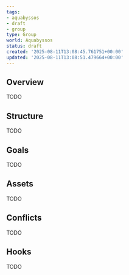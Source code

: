 ```yaml
---
tags:
- aquabyssos
- draft
- group
type: Group
world: Aquabyssos
status: draft
created: '2025-08-11T13:08:45.761751+00:00'
updated: '2025-08-11T13:08:51.479664+00:00'
---
```



## Overview

TODO
## Structure

TODO
## Goals

TODO
## Assets

TODO
## Conflicts

TODO
## Hooks

TODO
